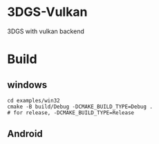 # 3DGS-Vulkan
3DGS with vulkan backend

# Build
## windows
```
cd examples/win32
cmake -B build/Debug -DCMAKE_BUILD_TYPE=Debug .
# for release, -DCMAKE_BUILD_TYPE=Release
```

## Android